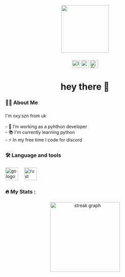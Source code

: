 <div align="center">
  <img height="150" src="https://i.pinimg.com/564x/5a/b9/f6/5ab9f6c8ef675bb5cafbb8cd954e6d14.jpg"  />
</div>

###

<div align="center">
  <img src="https://img.shields.io/static/v1?message=Instagram&logo=Instagram&label=&color=0077B5&logoColor=white&labelColor=&style=for-the-badge" height="25" alt="Instagram logo"  />
  <img src="https://img.shields.io/static/v1?message=Youtube&logo=youtube&label=&color=FF0000&logoColor=white&labelColor=&style=for-the-badge" height="25" alt="youtube logo"  />
  <img src="https://img.shields.io/static/v1?message=Discord&logo=Discord&label=&color=1DA1F2&logoColor=white&labelColor=&style=for-the-badge" height="25" alt="Discord logo"  />
</div>

###


###

<h1 align="center">hey there 👋</h1>

###

<h3 align="left">👩‍💻  About Me</h3>

###

<p align="left">I'm oxy.szn from uk<br><br>- 🔭 I’m working as a pyhthon developer<br>- 📚 I'm currently learning python<br>- ⚡ In my free time I code for discord</p>

###

<h3 align="left">🛠 Language and tools</h3>

###

<div align="left">
  <img src="https://i.pinimg.com/564x/5a/b9/f6/5ab9f6c8ef675bb5cafbb8cd954e6d14.jpg" height="40" alt="go logo"  />
  <img width="12" />
  <img src="https://cdn3.iconfinder.com/data/icons/logos-and-brands-adobe/512/267_Python-512.png" height="40" alt="rust logo"  />
  <img width="12" />
  
</div>

###

<h3 align="left">🔥   My Stats :</h3>

###

<div align="center">
  <img src="https://streak-stats.demolab.com?user=oxy-szn&locale=en&mode=daily&theme=dark&hide_border=false&border_radius=5&order=3" height="220" alt="streak graph"  />
</div>

###
